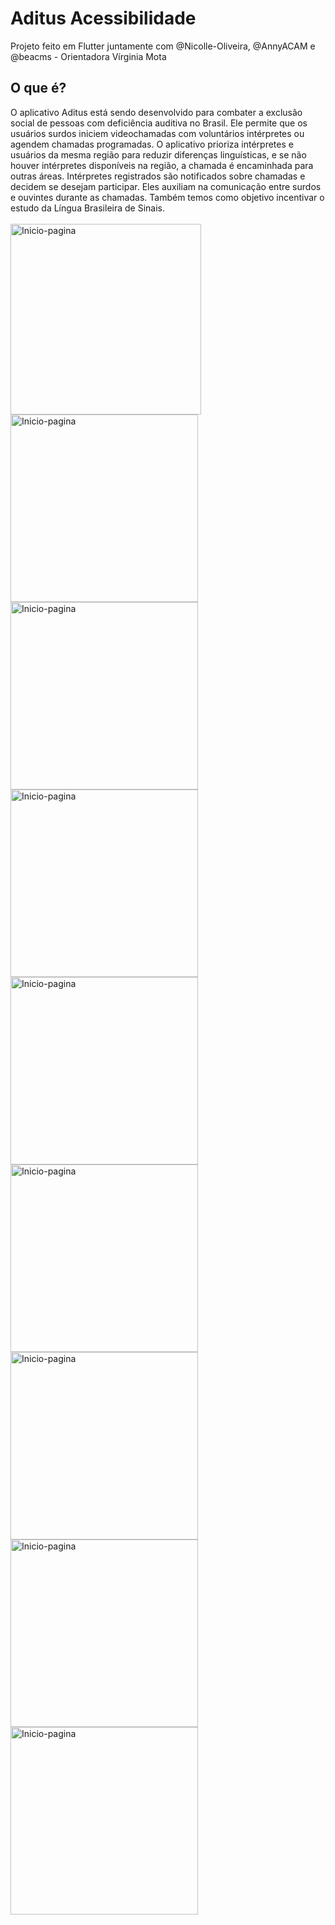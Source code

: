 # Aditus Acessibilidade
Projeto feito em Flutter juntamente com @Nicolle-Oliveira, @AnnyACAM e @beacms - Orientadora Vírginia Mota

## O que é?

O aplicativo Aditus está sendo desenvolvido para combater a exclusão social de pessoas com deficiência auditiva no Brasil. Ele permite que os usuários surdos iniciem videochamadas com voluntários intérpretes ou agendem chamadas programadas. O aplicativo prioriza intérpretes e usuários da mesma região para reduzir diferenças linguísticas, e se não houver intérpretes disponíveis na região, a chamada é encaminhada para outras áreas. Intérpretes registrados são notificados sobre chamadas e decidem se desejam participar. Eles auxiliam na comunicação entre surdos e ouvintes durante as chamadas. Também temos como objetivo incentivar o estudo da Língua Brasileira de Sinais.	<br><br>
<img src="imagens/st1.jpg" alt="Inicio-pagina" style="width: 305px;">
<img src="imagens/st2.jpg" alt="Inicio-pagina" style="width: 300px;">
<img src="imagens/st3.jpg" alt="Inicio-pagina" style="width: 300px;">
<img src="imagens/st5.jpg" alt="Inicio-pagina" style="width: 300px;">
<img src="imagens/st6.jpg" alt="Inicio-pagina" style="width: 300px;">
<img src="imagens/st7.jpg" alt="Inicio-pagina" style="width: 300px;">
<img src="imagens/st8.jpg" alt="Inicio-pagina" style="width: 300px;">
<img src="imagens/st9.jpg" alt="Inicio-pagina" style="width: 300px;">
<img src="imagens/st10.jpg" alt="Inicio-pagina" style="width: 300px;">
